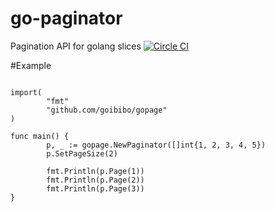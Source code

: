 # go-paginator 

Pagination API for golang slices [![Circle CI](https://circleci.com/gh/goibibo/gopage.png?style=badge)](https://github.com/goibibo/gopage)

#Example
```golang

import(
        "fmt"
        "github.com/goibibo/gopage"
)

func main() {
        p, _ := gopage.NewPaginator([]int{1, 2, 3, 4, 5})
        p.SetPageSize(2)

        fmt.Println(p.Page(1))
        fmt.Println(p.Page(2))
        fmt.Println(p.Page(3))
}
```
